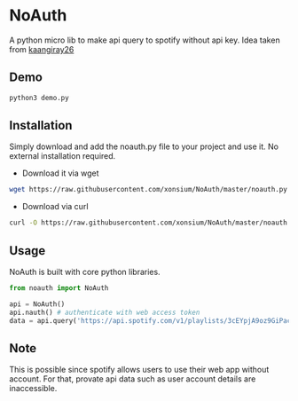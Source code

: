 # NoAuth

A python micro lib to make api query to spotify without api key. Idea taken from [kaangiray26](https://github.com/kaangiray26/noauth)

## Demo
```sh
python3 demo.py
```

## Installation
Simply download and add the noauth.py file to your project and use it. No external installation required.

* Download it via wget
```sh
wget https://raw.githubusercontent.com/xonsium/NoAuth/master/noauth.py
```
* Download via curl
```sh
curl -O https://raw.githubusercontent.com/xonsium/NoAuth/master/noauth.py
```

## Usage
NoAuth is built with core python libraries.

```python
from noauth import NoAuth

api = NoAuth()
api.nauth() # authenticate with web access token
data = api.query('https://api.spotify.com/v1/playlists/3cEYpjA9oz9GiPac4AsH4n') # returns json data

```

## Note
This is possible since spotify allows users to use their web app without account. For that, provate api data such as user account details are inaccessible.
